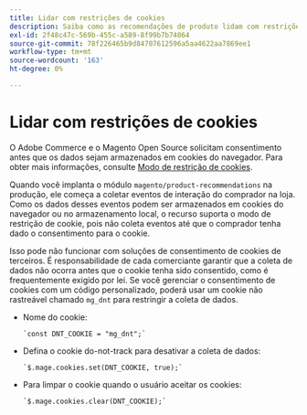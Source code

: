 ```yaml
---
title: Lidar com restrições de cookies
description: Saiba como as recomendações de produto lidam com restrições de cookies.
exl-id: 2f48c47c-569b-455c-a589-8f99b7b74064
source-git-commit: 78f226465b9d84707612596a5aa4622aa7869ee1
workflow-type: tm+mt
source-wordcount: '163'
ht-degree: 0%

---
```


# Lidar com restrições de cookies

O Adobe Commerce e o Magento Open Source solicitam consentimento antes que os dados sejam armazenados em cookies do navegador. Para obter mais informações, consulte [Modo de restrição de cookies](https://experienceleague.adobe.com/docs/commerce-admin/start/compliance/privacy/compliance-cookie-law.html).

Quando você implanta o módulo `magento/product-recommendations` na produção, ele começa a coletar eventos de interação do comprador na loja. Como os dados desses eventos podem ser armazenados em cookies do navegador ou no armazenamento local, o recurso suporta o modo de restrição de cookie, pois não coleta eventos até que o comprador tenha dado o consentimento para o cookie.

Isso pode não funcionar com soluções de consentimento de cookies de terceiros. É responsabilidade de cada comerciante garantir que a coleta de dados não ocorra antes que o cookie tenha sido consentido, como é frequentemente exigido por lei. Se você gerenciar o consentimento de cookies com um código personalizado, poderá usar um cookie não rastreável chamado `mg_dnt` para restringir a coleta de dados.

- Nome do cookie:

  ```text
  `const DNT_COOKIE = "mg_dnt";`
  ```

- Defina o cookie do-not-track para desativar a coleta de dados:

  ```text
  `$.mage.cookies.set(DNT_COOKIE, true);`
  ```

- Para limpar o cookie quando o usuário aceitar os cookies:

  ```text
  `$.mage.cookies.clear(DNT_COOKIE);`
  ```
